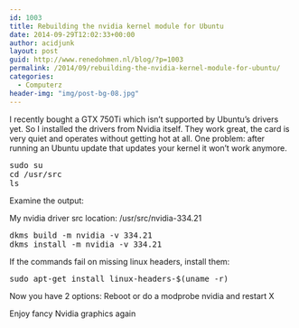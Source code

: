 ```yaml
---
id: 1003
title: Rebuilding the nvidia kernel module for Ubuntu
date: 2014-09-29T12:02:33+00:00
author: acidjunk
layout: post
guid: http://www.renedohmen.nl/blog/?p=1003
permalink: /2014/09/rebuilding-the-nvidia-kernel-module-for-ubuntu/
categories:
  - Computerz
header-img: "img/post-bg-08.jpg"
---
```

I recently bought a GTX 750Ti which isn&#8217;t supported by Ubuntu&#8217;s drivers yet. So I installed the drivers from Nvidia itself. They work great, the card is very quiet and operates without getting hot at all. One problem: after running an Ubuntu update that updates your kernel it won&#8217;t work anymore.

<pre>sudo su
cd /usr/src
ls
</pre>

Examine the output:
  
My nvidia driver src location: /usr/src/nvidia-334.21

<pre>dkms build -m nvidia -v 334.21
dkms install -m nvidia -v 334.21
</pre>

If the commands fail on missing linux headers, install them:

<pre>sudo apt-get install linux-headers-$(uname -r)
</pre>

Now you have 2 options: Reboot or do a modprobe nvidia and restart X

Enjoy fancy Nvidia graphics again